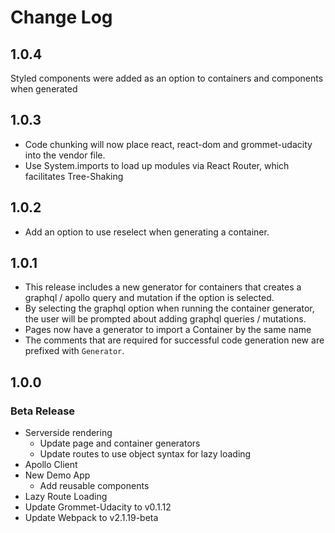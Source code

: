 # Change Log

## 1.0.4
Styled components were added as an option to containers and components when generated

## 1.0.3
- Code chunking will now place react, react-dom and grommet-udacity into the vendor file.
- Use System.imports to load up modules via React Router, which facilitates Tree-Shaking

## 1.0.2
- Add an option to use reselect when generating a container.

## 1.0.1

- This release includes a new generator for containers that creates a graphql / apollo query and mutation if the option is selected.
- By selecting the graphql option when running the container generator, the user will be prompted about adding graphql queries / mutations.
- Pages now have a generator to import a Container by the same name
- The comments that are required for successful code generation new are prefixed with `Generator`.

## 1.0.0

### Beta Release

- Serverside rendering
  - Update page and container generators
  - Update routes to use object syntax for lazy loading
- Apollo Client
- New Demo App
  - Add reusable components
- Lazy Route Loading
- Update Grommet-Udacity to v0.1.12
- Update Webpack to v2.1.19-beta
